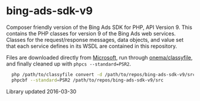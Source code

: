 bing-ads-sdk-v9
===============

Composer friendly version of the Bing Ads SDK for PHP, API Version 9. This contains the PHP classes for version 9 of the Bing Ads web services. Classes for the request/response messages, data objects, and value set that each service defines in its WSDL are contained in this repository.

Files are downloaded directly from [Microsoft](http://go.microsoft.com/fwlink/?LinkId=329042), run through [onema/classyfile](https://github.com/onema/classyfile), and finally cleaned up with `phpcs --standard=PSR2`.

```bash
  php /path/to/classyfile convert -d /path/to/repos/bing-ads-sdk-v9/src/ --remove-top-comment --psr-fix "/path/to/downloads/Bing Ads API in PHP/PHP/Bing Ads API in PHP/v9/bingads/"
  phpcbf --standard=PSR2 /path/to/repos/bing-ads-sdk-v9/src
```

Library updated 2016-03-30
